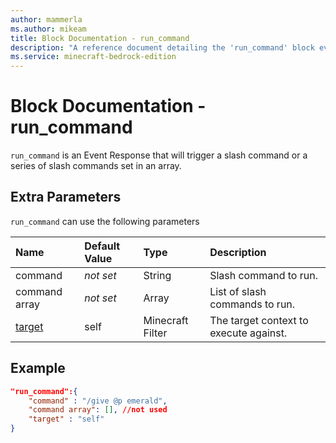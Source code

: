 ```yaml
---
author: mammerla
ms.author: mikeam
title: Block Documentation - run_command
description: "A reference document detailing the 'run_command' block event response"
ms.service: minecraft-bedrock-edition
---
```


# Block Documentation - run_command

`run_command` is an Event Response that will trigger a slash command or a series of slash commands set in an array.

## Extra Parameters

`run_command` can use the following parameters

|Name |Default Value  |Type  |Description  |
|:----------|:----------|:----------|:----------|
|command|*not set* |String|  Slash command to run. |
|command array|*not set* | Array|  List of slash commands to run. |
|[target](../../../EntityReference/Examples/FilterList.md)| self| Minecraft Filter|  The target context to execute against. |

## Example

```json
"run_command":{
    "command" : "/give @p emerald",
    "command array": [], //not used
    "target" : "self"
}
```
